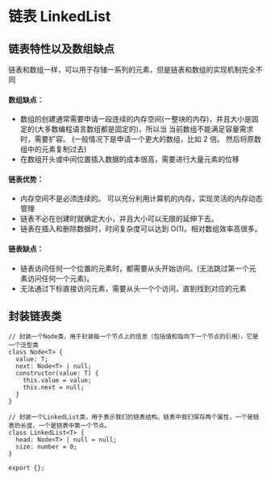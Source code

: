 # 链表 LinkedList

## 链表特性以及数组缺点

链表和数组一样，可以用于存储一系列的元素，但是链表和数组的实现机制完全不同

#### 数组缺点：

- 数组的创建通常需要申请一段连续的内存空间(一整块的内存)，并且大小是固定的(大多数编程语言数组都是固定的)，所以当
  当前数组不能满足容量需求时，需要扩容。 (一般情况下是申请一个更大的数组，比如 2 倍。 然后将原数组中的元素复制过去)
- 在数组开头或中间位置插入数据的成本很高，需要进行大量元素的位移

#### 链表优势：

- 内存空间不是必须连续的。 可以充分利用计算机的内存，实现灵活的内存动态管理
- 链表不必在创建时就确定大小，并且大小可以无限的延伸下去。
- 链表在插入和删除数据时，时间复杂度可以达到 O(1)。相对数组效率高很多。

#### 链表缺点：

- 链表访问任何一个位置的元素时，都需要从头开始访问。(无法跳过第一个元素访问任何一个元素)。
- 无法通过下标直接访问元素，需要从头一个个访问，直到找到对应的元素

## 封装链表类

```
// 封装一个Node类，用于封装每一个节点上的信息（包括值和指向下一个节点的引用），它是一个泛型类
class Node<T> {
  value: T;
  next: Node<T> | null;
  constructor(value: T) {
    this.value = value;
    this.next = null;
  }
}

// 封装一个LinkedList类，用于表示我们的链表结构。链表中我们保存两个属性，一个是链表的长度，一个是链表中第一个节点。
class LinkedList<T> {
  head: Node<T> | null = null;
  size: number = 0;
}

export {};

```
